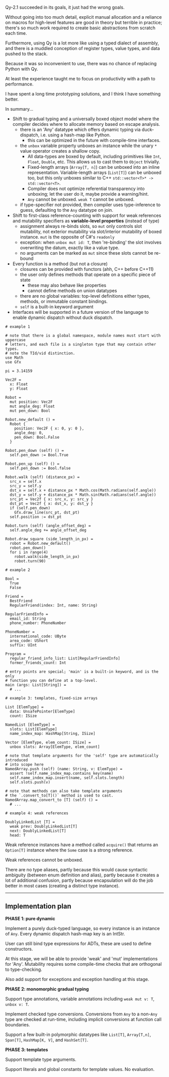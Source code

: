 Qy-2.1 succeeded in its goals, it just had the wrong goals.

Without going into too much detail, explicit manual allocation and a reliance on 
macros for high-level features are good in theory but terrible in practice; 
there's so much work required to create basic abstractions from scratch each 
time.

Furthermore, using Qy is a lot more like using a typed dialect of assembly,
and there is a muddled conception of register types, value types, and data 
pushed to the stack.

Because it was so inconvenient to use, there was no chance of replacing Python
with Qy.

At least the experience taught me to focus on productivity with a path to
performance.

I have spent a long time prototyping solutions, and I think I have something
better.

In summary...
- Shift to gradual typing and a universally boxed object model where the 
  compiler decides where to allocate memory based on escape analysis.
  - there is an 'Any' datatype which offers dynamic typing via duck-dispatch,
    i.e. using a hash-map like Python.
    - this can be optimized in the future with compile-time interfaces.
  - the `unbox` variable property unboxes an instance while the unary `*` value
    operator creates a shallow copy. 
    - All data-types are boxed by default, including primitives like `Int`, 
      `Float`, `Double`, etc. This allows us to cast them to `Object` trivially.
    - Fixed-length arrays (`Array[T, n]`) can be unboxed into an inline 
      representation. Variable-length arrays (`List[T]`) can be unboxed too, but 
      this only unboxes similar to C++ `std::vector<T>* -> std::vector<T>`.
    - Compiler does not optimize referential transparency into unboxing; let the
      user do it, maybe provide a warning/hint.
    - `Any` cannot be unboxed. `weak T` cannot be unboxed.
  - if type-specifier not provided, then compiler uses type-inference to guess,
    defaulting to the `Any` datatype on join.
- Shift to first-class reference-counting with support for weak references and
  mutability specifiers as **variable-level properties** (instead of type)
  - assignment always re-binds slots, so `mut` only controls slot mutability,
    not exterior mutability via slot/interior mutability of boxed instance.
    `mut` is the opposite of C#'s `readonly`
  - exception: when `unbox mut id: T`, then 're-binding' the slot involves 
    overwriting the datum, exactly like a value type.
  - no arguments can be marked as `mut` since these slots cannot be re-bound
- Every function is a method (but not a closure)
  - closures can be provided with functors (ahh, C++ before C++11)
  - the user only defines methods that operate on a specific piece of state
    - these may also behave like properties
    - cannot define methods on union datatypes
  - there are no global variables: top-level definitions either types, methods,
    or immutable constant bindings.
  - `self` is a built-in keyword argument
- Interfaces will be supported in a future version of the language to enable
  dynamic dispatch without duck dispatch.

```
# example 1

# note that there is a global namespace, module names must start with uppercase
# letters, and each file is a singleton type that may contain other types.
# note the TId/vid distinction.
use Math
use Gfx

pi = 3.14159

Vec2F = 
  x: Float
  y: Float

Robot = 
  mut position: Vec2F
  mut angle_deg: Float 
  mut pen_down: Bool

Robot.new_default () =
  Robot {
    position: Vec2F { x: 0, y: 0 }, 
    angle_deg: 0, 
    pen_down: Bool.False
  }

Robot.pen_down (self) () =
  self.pen_down := Bool.True

Robot.pen_up (self) () =
  self.pen_down := Bool.false

Robot.walk (self) (distance_px) =
  src_x = self.x
  src_y = self.y
  dst_x = self.x + distance_px * Math.cos(Math.radians(self.angle))
  dst_y = self.y + distance_px * Math.sin(Math.radians(self.angle))
  src_pt = Vec2f { x: src_x, y: src_y }
  dst_pt = Vec2f { x: dst_x, y: dst_y }
  if (self.pen_down)
    Gfx.draw_line(src_pt, dst_pt)
  self.position := dst_pt

Robot.turn (self) (angle_offset_deg) =
  self.angle_deg += angle_offset_deg

Robot.draw_square (side_length_in_px) =
  robot = Robot.new_default()
  robot.pen_down()
  for i in range(4)
    robot.walk(side_length_in_px)
    robot.turn(90)
```

```
# example 2

Bool = 
  True 
  False

Friend = 
  BestFriend
  RegularFriend(index: Int, name: String)

RegularFriendInfo = 
  email_id: String
  phone_number: PhoneNumber

PhoneNumber = 
  international_code: UByte
  area_code: UShort
  suffix: UInt

Program = 
  regular_friend_info_list: List[RegularFriendInfo]
  former_friends_count: Int

# entry points are special; 'main' is a built-in keyword, and is the only 
# function you can define at a top-level.
main (args: List[String]) =
  # ...
```

```
# example 3: templates, fixed-size arrays

List [ElemType] = 
  data: UnsafePointer[ElemType]
  count: ISize

NamedList [ElemType] = 
  slots: List[ElemType]
  name_index_map: HashMap[String, ISize]

Vector [ElemType, elem_count: ISize] = 
  unbox slots: Array[ElemType, elem_count]

# note that template arguments for the 'self' type are automatically introduced
# into scope here
NamedArray.push (self) (name: String, v: ElemType) =
  assert !self.name_index_map.contains_key(name)
  self.name_index_map.insert(name, self.slots.length)
  self.slots.push(v)

# note that methods can also take template arguments
# the `.convert_to[T]()` method is used to cast.
NamedArray.map_convert_to [T] (self) () =
  # ...
```

```
# example 4: weak references

DoublyLinkedList [T] = 
  weak prev: DoublyLinkedList[T]
  next: DoublyLinkedList[T]
  head: T
```

Weak reference instances have a method called `acquire()` that returns an
`Option[T]` instance where the `Some` case is a strong reference.

Weak references cannot be unboxed.

There are no type aliases, partly because this would cause syntactic ambiguity
(between enum definition and alias), partly because it creates a lot of 
additional confusion, partly because encapsulation will do the job better in
most cases (creating a distinct type instance).

---

## Implementation plan

**PHASE 1: pure dynamic**

Implement a purely duck-typed language, so every instance is an instance of 
`Any`. Every dynamic dispatch hash-map key is an IntStr.

User can still bind type expressions for ADTs, these are used to define 
constructors.

At this stage, we will be able to provide 'weak' and 'mut' implementations for 
'Any'. Mutability requires some compile-time checks that are orthogonal to 
type-checking.

Also add support for exceptions and exception handling at this stage.

**PHASE 2: monomorphic gradual typing**

Support type annotations, variable annotations including `weak mut v: T`, 
`unbox v: T`.

Implement checked type conversions. Conversions from `Any` to a non-`Any` type
are checked at run-time, including implicit conversions at function call 
boundaries. 

Support a few built-in polymorphic datatypes like `List[T]`, `Array[T,n]`,
`Span[T]`, `HashMap[K, V]`, and `HashSet[T]`.

**PHASE 3: templates**

Support template type arguments.

Support literals and global constants for template values. No evaluation.

